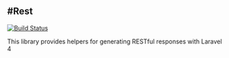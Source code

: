 #Rest
-----
[![Build Status](https://travis-ci.org/trea/rest.png?branch=develop)](https://travis-ci.org/trea/rest)

This library provides helpers for generating RESTful responses with Laravel 4